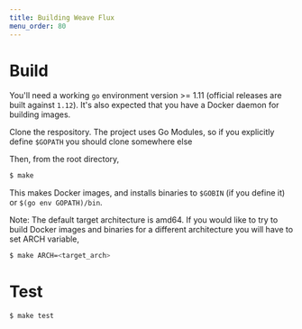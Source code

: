 ```yaml
---
title: Building Weave Flux
menu_order: 80
---
```


# Build

You'll need a working `go` environment version >= 1.11 (official releases are built against `1.12`).
It's also expected that you have a Docker daemon for building images.

Clone the respository. The project uses Go Modules, so if you explicitly define `$GOPATH` you should
clone somewhere else

Then, from the root directory,

```sh
$ make
```

This makes Docker images, and installs binaries to `$GOBIN` (if you define it) or `$(go env GOPATH)/bin`.

Note: The default target architecture is amd64. If you would like to try to build Docker images
and binaries for a different architecture you will have to set ARCH variable,

```sh
$ make ARCH=<target_arch>
```

# Test

```sh
$ make test
```

